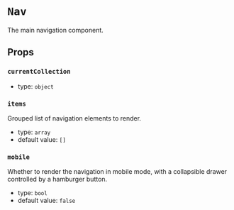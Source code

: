 `Nav`
=====

The main navigation component.

Props
-----

### `currentCollection`

- type: `object`


### `items`

Grouped list of navigation elements to render.

- type: `array`
- default value: `[]`


### `mobile`

Whether to render the navigation in mobile mode,
with a collapsible drawer controlled by a hamburger button.

- type: `bool`
- default value: `false`


